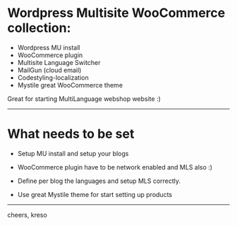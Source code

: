# Wordpress Multisite WooCommerce collection:

* Wordpress MU install
* WooCommerce plugin
* Multisite Language Switcher
* MailGun (cloud email)
* Codestyling-localization
* Mystile great WooCommerce theme


Great for starting MultiLanguage webshop website :)

- - -

# What needs to be set

- Setup MU install and setup your blogs

- WooCommerce plugin have to be network enabled and MLS also :)

- Define per blog the languages and setup MLS correctly.

- Use great Mystile theme for start setting up products 

-------------

cheers, kreso
